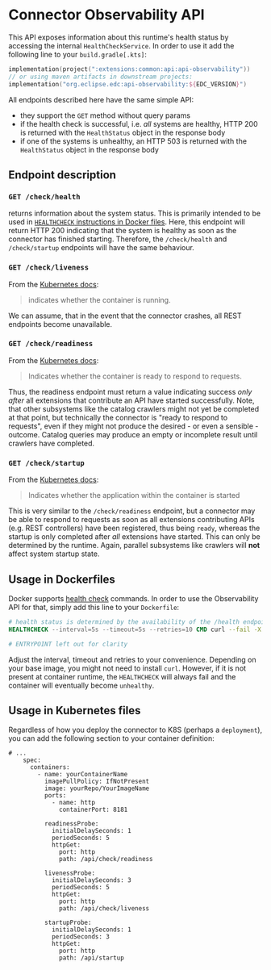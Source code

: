 # Connector Observability API

This API exposes information about this runtime's health status by accessing the internal `HealthCheckService`. In order
to use it add the following line to your `build.gradle[.kts]`:

```kotlin
implementation(project(":extensions:common:api:api-observability"))
// or using maven artifacts in downstream projects:
implementation("org.eclipse.edc:api-observability:${EDC_VERSION}")
```

All endpoints described here have the same simple API:

- they support the `GET` method without query params
- if the health check is successful, i.e. _all_ systems are healthy, HTTP 200 is returned with the `HealthStatus` object
  in the response body
- if one of the systems is unhealthy, an HTTP 503 is returned with the `HealthStatus` object in the response body

## Endpoint description

### `GET /check/health`

returns information about the system status. This is primarily intended to be used
in [`HEALTHCHECK` instructions in Docker files](https://docs.docker.com/engine/reference/builder/#healthcheck). Here,
this endpoint will return HTTP 200 indicating that the system is healthy as soon as the connector has finished starting.
Therefore, the `/check/health` and `/check/startup` endpoints will have the same behaviour.

### `GET /check/liveness`

From the [Kubernetes docs](https://kubernetes.io/docs/concepts/workloads/pods/pod-lifecycle/#container-probes):
> indicates whether the container is running.

We can assume, that in the event that the connector crashes, all REST endpoints become unavailable.

### `GET /check/readiness`

From the [Kubernetes docs](https://kubernetes.io/docs/concepts/workloads/pods/pod-lifecycle/#container-probes):
> Indicates whether the container is ready to respond to requests.

Thus, the readiness endpoint must return a value indicating success _only after_ all extensions that contribute an API
have started successfully. Note, that other subsystems like the catalog crawlers might not yet be completed at that
point, but technically the connector is "ready to respond to requests", even if they might not produce the desired - or
even a sensible - outcome. Catalog queries may produce an empty or incomplete result until crawlers have completed.

### `GET /check/startup`

From the [Kubernetes docs](https://kubernetes.io/docs/concepts/workloads/pods/pod-lifecycle/#container-probes):
> Indicates whether the application within the container is started

This is very similar to the `/check/readiness` endpoint, but a connector may be able to respond to requests as soon as
all extensions contributing APIs (e.g. REST controllers) have been registered, thus being `ready`, whereas the startup
is only completed after _all_ extensions have started. This can only be determined by the runtime. Again, parallel
subsystems like crawlers will **not** affect system startup state.

## Usage in Dockerfiles

Docker supports [health check](https://docs.docker.com/engine/reference/builder/#healthcheck) commands. In order to use
the Observability API for that, simply add this line to your `Dockerfile`:

```dockerfile
# health status is determined by the availability of the /health endpoint
HEALTHCHECK --interval=5s --timeout=5s --retries=10 CMD curl --fail -X GET http://localhost:8181/api/check/health || exit 1

# ENTRYPOINT left out for clarity
```

Adjust the interval, timeout and retries to your convenience. Depending on your base image, you might not need to
install `curl`. However, if it is not present at container runtime, the `HEALTHCHECK` will always fail and the container
will eventually become `unhealthy`.

## Usage in Kubernetes files

Regardless of how you deploy the connector to K8S (perhaps a `deployment`), you can add the following section to your
container definition:

```kubernetes helm
# ...
    spec:
      containers:
        - name: yourContainerName
          imagePullPolicy: IfNotPresent
          image: yourRepo/YourImageName
          ports:
            - name: http
              containerPort: 8181

          readinessProbe:
            initialDelaySeconds: 1
            periodSeconds: 5
            httpGet:
              port: http
              path: /api/check/readiness

          livenessProbe:
            initialDelaySeconds: 3
            periodSeconds: 5
            httpGet:
              port: http
              path: /api/check/liveness

          startupProbe:
            initialDelaySeconds: 1
            periodSeconds: 3
            httpGet:
              port: http
              path: /api/startup
```
